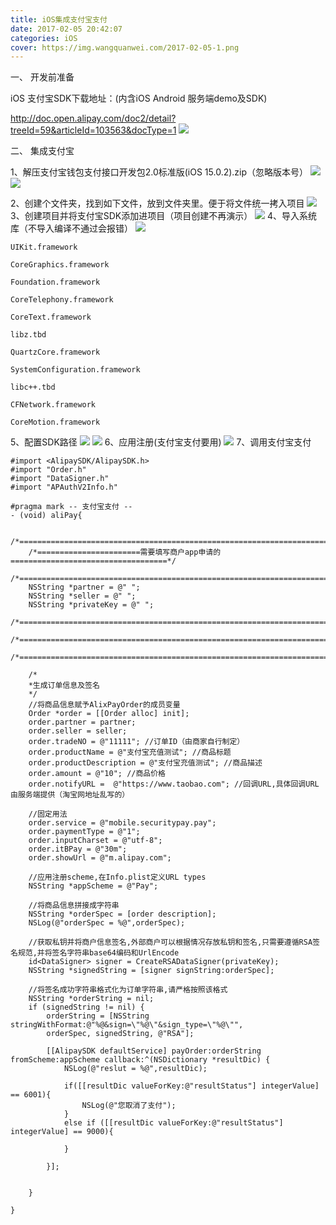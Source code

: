 ```yaml
---
title: iOS集成支付宝支付
date: 2017-02-05 20:42:07
categories: iOS
cover: https://img.wangquanwei.com/2017-02-05-1.png
---
```

一、 开发前准备

iOS 支付宝SDK下载地址：(内含iOS Android 服务端demo及SDK)

http://doc.open.alipay.com/doc2/detail?treeId=59&articleId=103563&docType=1
![](https://img.wangquanwei.com/ali1.png)<!--more-->

二、 集成支付宝

1、解压支付宝钱包支付接口开发包2.0标准版(iOS 15.0.2).zip（忽略版本号）
![](https://img.wangquanwei.com/ali2.png)
![](https://img.wangquanwei.com/ali3.png)

2、创建个文件夹，找到如下文件，放到文件夹里。便于将文件统一拷入项目
![](https://img.wangquanwei.com/ali4.png)
3、创建项目并将支付宝SDK添加进项目（项目创建不再演示）
![](https://img.wangquanwei.com/ali5.png)
4、导入系统库（不导入编译不通过会报错）
![](https://img.wangquanwei.com/ali6.png)
``` objc
UIKit.framework

CoreGraphics.framework

Foundation.framework

CoreTelephony.framework

CoreText.framework

libz.tbd

QuartzCore.framework

SystemConfiguration.framework

libc++.tbd

CFNetwork.framework

CoreMotion.framework
```
5、配置SDK路径
![](https://img.wangquanwei.com/ali7.png)
![](https://img.wangquanwei.com/ali8.png)
6、应用注册(支付宝支付要用)
![](https://img.wangquanwei.com/ali9.png)
7、调用支付宝支付
``` objc 
#import <AlipaySDK/AlipaySDK.h>
#import "Order.h"
#import "DataSigner.h"
#import "APAuthV2Info.h"
```

``` objc 
#pragma mark -- 支付宝支付 --
- (void) aliPay{

    /*============================================================================*/
    /*=======================需要填写商户app申请的===================================*/
    /*============================================================================*/
    NSString *partner = @" ";
    NSString *seller = @" ";
    NSString *privateKey = @" ";
    /*============================================================================*/
    /*============================================================================*/
    /*============================================================================*/

    /*
    *生成订单信息及签名
    */
    //将商品信息赋予AlixPayOrder的成员变量
    Order *order = [[Order alloc] init];
    order.partner = partner;
    order.seller = seller;
    order.tradeNO = @"11111"; //订单ID（由商家自行制定）
    order.productName = @"支付宝充值测试"; //商品标题
    order.productDescription = @"支付宝充值测试"; //商品描述
    order.amount = @"10"; //商品价格
    order.notifyURL =  @"https://www.taobao.com"; //回调URL,具体回调URL由服务端提供（淘宝网地址乱写的）

    //固定用法
    order.service = @"mobile.securitypay.pay";
    order.paymentType = @"1";
    order.inputCharset = @"utf-8";
    order.itBPay = @"30m";
    order.showUrl = @"m.alipay.com";

    //应用注册scheme,在Info.plist定义URL types
    NSString *appScheme = @"Pay";

    //将商品信息拼接成字符串
    NSString *orderSpec = [order description];
    NSLog(@"orderSpec = %@",orderSpec);

    //获取私钥并将商户信息签名,外部商户可以根据情况存放私钥和签名,只需要遵循RSA签名规范,并将签名字符串base64编码和UrlEncode
    id<DataSigner> signer = CreateRSADataSigner(privateKey);
    NSString *signedString = [signer signString:orderSpec];

    //将签名成功字符串格式化为订单字符串,请严格按照该格式
    NSString *orderString = nil;
    if (signedString != nil) {
        orderString = [NSString stringWithFormat:@"%@&sign=\"%@\"&sign_type=\"%@\"",
        orderSpec, signedString, @"RSA"];

        [[AlipaySDK defaultService] payOrder:orderString fromScheme:appScheme callback:^(NSDictionary *resultDic) {
            NSLog(@"reslut = %@",resultDic);

            if([[resultDic valueForKey:@"resultStatus"] integerValue] == 6001){
                NSLog(@"您取消了支付");
            }
            else if ([[resultDic valueForKey:@"resultStatus"] integerValue] == 9000){

            }

        }];


    }

}
```
